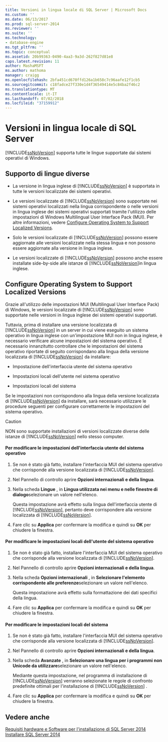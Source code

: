 ```yaml
---
title: Versioni in lingua locale di SQL Server | Microsoft Docs
ms.custom: ''
ms.date: 06/13/2017
ms.prod: sql-server-2014
ms.reviewer: ''
ms.suite: ''
ms.technology:
- database-engine
ms.tgt_pltfrm: ''
ms.topic: conceptual
ms.assetid: 20b99363-0490-4aa3-9a3d-262f827d81e8
caps.latest.revision: 11
author: MashaMSFT
ms.author: mathoma
manager: craigg
ms.openlocfilehash: 2bfa451cd670ffd126a1b658c7c96aafe12f1cb5
ms.sourcegitcommit: c18fadce27f330e1d4f36549414e5c84ba2f46c2
ms.translationtype: MT
ms.contentlocale: it-IT
ms.lasthandoff: 07/02/2018
ms.locfileid: "37159912"
---
```

# <a name="local-language-versions-in-sql-server"></a>Versioni in lingua locale di SQL Server
  [!INCLUDE[ssNoVersion](../../includes/ssnoversion-md.md)] supporta tutte le lingue supportate dai sistemi operativi di Windows.  
  
## <a name="cross-language-support"></a>Supporto di lingue diverse  
  
-   La versione in lingua inglese di [!INCLUDE[ssNoVersion](../../includes/ssnoversion-md.md)] è supportata in tutte le versioni localizzate dei sistemi operativi.  
  
-   Le versioni localizzate di [!INCLUDE[ssNoVersion](../../includes/ssnoversion-md.md)] sono supportate nei sistemi operativi localizzati nella lingua corrispondente o nelle versioni in lingua inglese dei sistemi operativi supportati tramite l'utilizzo delle impostazioni di Windows Multilingual User Interface Pack (MUI). Per altre informazioni, vedere [Configure Operating System to Support Localized Versions](../../../2014/sql-server/install/local-language-versions-in-sql-server.md#BK_ConfigureOS).  
  
-   Solo le versioni localizzate di [!INCLUDE[ssNoVersion](../../includes/ssnoversion-md.md)] possono essere aggiornate alle versioni localizzate nella stessa lingua e non possono essere aggiornate alla versione in lingua inglese.  
  
-   Le versioni localizzate di [!INCLUDE[ssNoVersion](../../includes/ssnoversion-md.md)] possono anche essere installate side-by-side alle istanze di [!INCLUDE[ssNoVersion](../../includes/ssnoversion-md.md)]in lingua inglese.  
  
##  <a name="BK_ConfigureOS"></a> Configure Operating System to Support Localized Versions  
 Grazie all'utilizzo delle impostazioni MUI (Multilingual User Interface Pack) di Windows, le versioni localizzate di [!INCLUDE[ssNoVersion](../../includes/ssnoversion-md.md)] sono supportate nelle versioni in lingua inglese dei sistemi operativi supportati.  
  
 Tuttavia, prima di installare una versione localizzata di [!INCLUDE[ssNoVersion](../../includes/ssnoversion-md.md)] in un server in cui viene eseguito un sistema operativo in lingua inglese con un'impostazione MUI non in lingua inglese, è necessario verificare alcune impostazioni del sistema operativo. È necessario innanzitutto controllare che le impostazioni del sistema operativo riportate di seguito corrispondano alla lingua della versione localizzata di [!INCLUDE[ssNoVersion](../../includes/ssnoversion-md.md)] da installare:  
  
-   Impostazione dell'interfaccia utente del sistema operativo  
  
-   Impostazioni locali dell'utente nel sistema operativo  
  
-   Impostazioni locali del sistema  
  
 Se le impostazioni non corrispondono alla lingua della versione localizzata di [!INCLUDE[ssNoVersion](../../includes/ssnoversion-md.md)] da installare, sarà necessario utilizzare le procedure seguenti per configurare correttamente le impostazioni del sistema operativo.  
  
> [!CAUTION]  
>  NON sono supportate installazioni di versioni localizzate diverse delle istanze di [!INCLUDE[ssNoVersion](../../includes/ssnoversion-md.md)] nello stesso computer.  
  
#### <a name="to-change-the-operating-system-user-interface-setting"></a>Per modificare le impostazioni dell'interfaccia utente del sistema operativo  
  
1.  Se non è stato già fatto, installare l'interfaccia MUI del sistema operativo che corrisponde alla versione localizzata di [!INCLUDE[ssNoVersion](../../includes/ssnoversion-md.md)].  
  
2.  Nel Pannello di controllo aprire **Opzioni internazionali e della lingua**.  
  
3.  Nella scheda **Lingue** , in **Lingua utilizzata nei menu e nelle finestre di dialogo**selezionare un valore nell'elenco.  
  
     Questa impostazione avrà effetto sulla lingua dell'interfaccia utente di [!INCLUDE[ssNoVersion](../../includes/ssnoversion-md.md)], pertanto deve corrispondere alla versione localizzata di [!INCLUDE[ssNoVersion](../../includes/ssnoversion-md.md)].  
  
4.  Fare clic su **Applica** per confermare la modifica e quindi su **OK** per chiudere la finestra.  
  
#### <a name="to-change-the-operating-system-user-locale-setting"></a>Per modificare le impostazioni locali dell'utente del sistema operativo  
  
1.  Se non è stato già fatto, installare l'interfaccia MUI del sistema operativo che corrisponde alla versione localizzata di [!INCLUDE[ssNoVersion](../../includes/ssnoversion-md.md)].  
  
2.  Nel Pannello di controllo aprire **Opzioni internazionali e della lingua**.  
  
3.  Nella scheda **Opzioni internazionali** , in **Selezionare l'elemento corrispondente alle preferenze**selezionare un valore nell'elenco.  
  
     Questa impostazione avrà effetto sulla formattazione dei dati specifici della lingua.  
  
4.  Fare clic su **Applica** per confermare la modifica e quindi su **OK** per chiudere la finestra.  
  
#### <a name="to-change-the-system-locale-setting"></a>Per modificare le impostazioni locali del sistema  
  
1.  Se non è stato già fatto, installare l'interfaccia MUI del sistema operativo che corrisponde alla versione localizzata di [!INCLUDE[ssNoVersion](../../includes/ssnoversion-md.md)].  
  
2.  Nel Pannello di controllo aprire **Opzioni internazionali e della lingua**.  
  
3.  Nella scheda **Avanzate** , in **Selezionare una lingua per i programmi non Unicode da utilizzare**selezionare un valore nell'elenco.  
  
     Mediante questa impostazione, nel programma di installazione di [!INCLUDE[ssNoVersion](../../includes/ssnoversion-md.md)] verranno selezionate le regole di confronto predefinite ottimali per l'installazione di [!INCLUDE[ssNoVersion](../../includes/ssnoversion-md.md)] .  
  
4.  Fare clic su **Applica** per confermare la modifica e quindi su **OK** per chiudere la finestra.  
  
## <a name="see-also"></a>Vedere anche  
 [Requisiti hardware e Software per l'installazione di SQL Server 2014](hardware-and-software-requirements-for-installing-sql-server.md)   
 [Installare SQL Server 2014](../../database-engine/install-windows/install-sql-server.md)  
  
  
